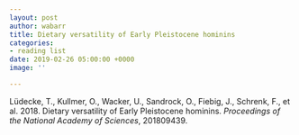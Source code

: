 ```yaml
---
layout: post
author: wabarr
title: Dietary versatility of Early Pleistocene hominins
categories:
- reading list
date: 2019-02-26 05:00:00 +0000
image: ''

---
```

<p class="citation">Lüdecke, T., Kullmer, O., Wacker, U., Sandrock, O., Fiebig, J., Schrenk, F., et al. 2018. Dietary versatility of Early Pleistocene hominins. <i>Proceedings of the National Academy of Sciences</i>, 201809439.</p>